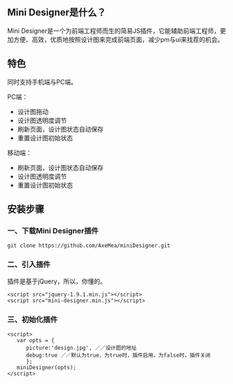 ## Mini Designer是什么？

Mini Designer是一个为前端工程师而生的简易JS插件，它能辅助前端工程师，更加方便、高效，优质地按照设计图来完成前端页面，减少pm与ui来找茬的机会。

## 特色

同时支持手机端与PC端。

PC端：

* 设计图拖动
* 设计图透明度调节
* 刷新页面，设计图状态自动保存
* 重置设计图初始状态

移动端：

* 刷新页面，设计图状态自动保存
* 设计图透明度调节
* 重置设计图初始状态

## 安装步骤

### 一、下载Mini Designer插件

    git clone https://github.com/AxeMea/miniDesigner.git

### 二、引入插件

插件是基于jQuery，所以，你懂的。

    <script src="jquery-1.9.1.min.js"></script>
    <script src="mini-designer.min.js"></script>

### 三、初始化插件

    <script>
       var opts = {
		  picture:'design.jpg', ／／设计图的地址
		  debug:true ／／默认为true，为true时，插件启用，为false时，插件关闭
	      };
       miniDesigner(opts);
    </script>
